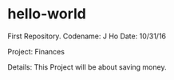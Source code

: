 # hello-world
First Repository.
Codename:    J Ho
Date:       10/31/16

Project:  Finances

Details:  This Project will be about saving money.
